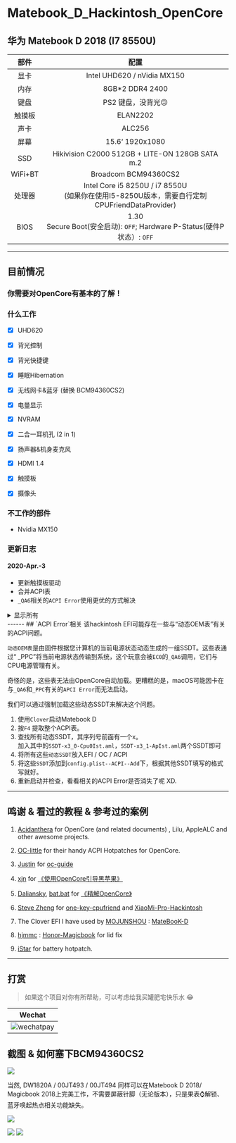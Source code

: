 # Matebook_D_Hackintosh_OpenCore

## 华为 Matebook D 2018 (I7 8550U) 

| 部件 | 配置                                                                                                            |
|:--------------:|:------------------------------------------------------------------------------------------------------------------:|
| 显卡 | Intel UHD620 / nVidia MX150                                                                                        |
| 内存         | 8GB*2 DDR4 2400                                                                                                    |
| 键盘     | PS2 键盘，没背光🙃                                                                                   |
| 触摸板       | ELAN2202                                           |
| 声卡     | ALC256                                                                                                             |
| 屏幕         | 15.6‘ 1920x1080                                                                                                    |
| SSD            | Hikivision C2000 512GB + LITE-ON 128GB SATA m.2                                                                    |
| WiFi+BT        | Broadcom BCM94360CS2                                                                                         |
| 处理器      | Intel Core i5 8250U / i7 8550U </br>(如果你在使用I5-8250U版本，需要自行定制CPUFriendDataProvider) |
| BIOS  |    1.30 <br> Secure Boot(安全启动): `OFF`;  Hardware P-Status(硬件P状态）: `OFF`  |

---------

## 目前情况

### **你需要对OpenCore有基本的了解！**



### 什么工作
- [x] UHD620  
- [x] 背光控制
- [x] 背光快捷键
- [x] 睡眠Hibernation
- [x] 无线网卡&蓝牙 (替换 BCM94360CS2)
- [x] 电量显示
- [x] NVRAM
- [x] 二合一耳机孔 (2 in 1)
- [x] 扬声器&机身麦克风
- [x] HDMI 1.4
- [x] 触摸板
- [x] 摄像头


### 不工作的部件
-  Nvidia MX150

### 更新日志

#### 2020-Apr.-3
- 更新触摸板驱动
- 合并ACPI表
- `_QA6`相关的`ACPI Error`使用更优的方式解决

<details>
<summary>显示所有</summary>

#### 2020-Mar.-9  更新到Opencore 0.5.5
1. 暂时移除`SMCBatteryManager`, 换用表现更佳的`ACPIBatteryManager`。  
2. 感谢 [iStarForever](https://github.com/XStar-Dev)，为本机器制作了电池热补丁       `SSDT-BAT1-HUAWEI`，修复了ACPI中的一些电池错误。  
    另外，还参考了RehabMan的电源状态修补方法，[详情点我](https://www.tonymacx86.com/threads/solved-battery-charging-and-status-update-problem.263737/page-3)

3. 加入`SSDT-PTSWAK`修复独显在唤醒后断电失效的问题。  

4. 使用`预置变量法`强制触摸板启用GPIO中断，抛弃`SSDT-OC-XOSI`  

5. 由于ACPI定制化内容增加，去除对`荣耀Magicbook 2018`的支持,有需要的欢迎围观：[链接](https://github.com/hjmmc/Honor-Magicbook)

6. 强制加载`_PPC`相关的动态表。

7. 若需要引导`Windows 10`，请阅读相关文档添加

#### 此前的情况
* 基于OpenCore ~~0.5.3~~ 0.5.5


* NVRAM 正常工作。


* 声卡 Layout-ID 21 一切正常。  

* ~~CFG被锁了，但是一切能用~~
    解锁CFG与改变DVMT大小的方法已经找到了，晚些更新。
<br>

* 网卡换为BCM94360CS2. 使用 [AirportBrcmFixup](https://github.com/acidanthera/AirportBrcmFixup) + `brcmfx-country=#a`开启所有频段。
<br>

* 使用 [one-key-cpufriend](https://github.com/stevezhengshiqi/one-key-cpufriend) 以获得更好的CPU变频。
<br>

* 独显 MX150 用 SSDT-DDGPU屏蔽。
<br>

* **使用 `USBInjectall.kext` 避免潜在的USB map不一样的问题，增强通用性质。建议自己定制 `USBports.kext` 用 [Hackintool](http://headsoft.com.au/download/mac/Hackintool.zip) 就可，教程很多。**
<br>

* ~~这个EFI也可以用在MagicBook 14（Kabylake-R）上。 **如果使用`Magicbook 2018`，声卡Layout-ID 需要改为 `56` 或 `57`** (声卡ID使用Device Properties注入)~~
<br>

* 用之前填写自己的System-UUID。
<br>

* 如果换了NVMe SSD，可以尝试使用NVMeFix.kext以获得更好的续航。  

* ~~加入`SSDT-TPD0.dsl` 以抛弃`SSDT-OC-XOSI`来启用触摸板的GPIO中断。**注意，这个文件无法直接使用，请看其中的说明。**~~

* 小问题: 
    1. ~~再唤醒后，屏幕背光需要再次开启盖子才能打开.~~    
    现在使用 `SSDT-LID-Wake-After-Sleep` 修复, 感谢 [hjmmc](https://github.com/hjmmc) : [Honor-Magicbook](https://github.com/hjmmc/Honor-Magicbook) <br> 
    我加入了 `_OSI`  判断满足OC的多启动需求，虽然不推荐用OC启动Windows/Linux。 
     <br>

    2. 安装过程中，触摸板不工作，需要自己准备一个USB鼠标

</details>
------
## `ACPI Error`相关
该hackintosh EFI可能存在一些与“动态OEM表”有关的ACPI问题。    

`动态OEM表`是由固件根据您计算机的当前电源状态动态生成的一组SSDT。这些表通过“ _PPC”将当前电源状态传输到系统，这个玩意会被`EC0`的`_QA6`调用，它们与CPU电源管理有关。  

奇怪的是，这些表无法由OpenCore自动加载。更糟糕的是，macOS可能因卡在与`_QA6`和`_PPC`有关的`APCI Error`而无法启动。

我们可以通过强制加载这些动态SSDT来解决这个问题。  
1. 使用`Clover`启动Matebook D
2. 按`F4` 提取整个ACPI表。
3. 查找所有动态SSDT，其序列号前面有一个x。 <br>加入其中的`SSDT-x3_0-Cpu0Ist.aml`，`SSDT-x3_1-ApIst.aml`两个SSDT即可
4. 将所有这些`动态SSDT`放入EFI / OC / ACPI
5. 将这些`SSDT`添加到`config.plist--ACPI--Add`下，根据其他SSDT填写的格式写就好。
6. 重新启动并检查，看看相关的ACPI Error是否消失了呢 XD.
--------



## 鸣谢 &  看过的教程 & 参考过的案例

1. [Acidanthera](https://github.com/acidanthera) for OpenCore (and related documents) , Lilu, AppleALC and other awesome projects.

2. [OC-little](https://github.com/daliansky/OC-little) for their handy ACPI Hotpatches for OpenCore.

3. [Justin](https://github.com/cattyhouse) for  [oc-guide](https://github.com/cattyhouse/oc-guide) 

4. [xjn](https://github.com/xjn819) for [《使用OpenCore引导黑苹果》](https://blog.xjn819.com/?p=543)

5. [Daliansky](https://github.com/daliansky), [bat.bat](https://github.com/williambj1) for [《精解OpenCore》](https://blog.daliansky.net/OpenCore-BootLoader.html)

6. [Steve Zheng](https://github.com/stevezhengshiqi) for [one-key-cpufriend](https://github.com/stevezhengshiqi/one-key-cpufriend) and [XiaoMi-Pro-Hackintosh](https://github.com/daliansky/XiaoMi-Pro-Hackintosh)

7. The Clover EFI I have used by [MOJUNSHOU](https://github.com/MOJUNSHOU) : [MateBooK-D](https://github.com/MOJUNSHOU/MateBooK-D)

8. [hjmmc](https://github.com/hjmmc) :  [Honor-Magicbook](https://github.com/hjmmc/Honor-MagicbookThe) for lid fix

9. [iStar](https://github.com/XStar-Dev) for battery hotpatch.
-----
## 打赏

> 如果这个项目对你有所帮助，可以考虑给我买罐肥宅快乐水 😂

|                Wechat                  |
|--------------------------------------- |
| ![wechatpay](https://s1.ax1x.com/2020/04/03/GN5Jpj.th.png) |


## 截图 & 如何塞下BCM94360CS2

![  ](https://s1.ax1x.com/2020/04/03/GavKHg.md.jpg)


当然, DW1820A / 00JT493 / 00JT494 同样可以在Matebook D 2018/ Magicbook 2018上完美工作，不需要屏蔽针脚（无论版本），只是果表⌚️解锁、蓝牙唤起热点相关功能缺失。

![   ](https://s1.ax1x.com/2020/04/03/GaxAZF.png)

![   ](https://s1.ax1x.com/2020/04/03/GazFSI.png)        ![   ](https://s1.ax1x.com/2020/04/03/GazKYj.png)



